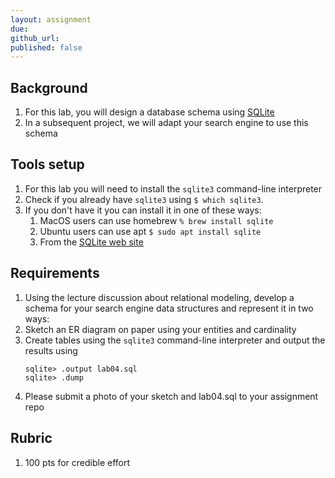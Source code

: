 ```yaml
---
layout: assignment
due: 
github_url: 
published: false
---
```


## Background

1. For this lab, you will design a database schema using [SQLite](https://sqlite.org/index.html)
1. In a subsequent project, we will adapt your search engine to use this schema 

## Tools setup

1. For this lab you will need to install the `sqlite3` command-line interpreter
1. Check if you already have `sqlite3`  using `$ which sqlite3`. 
1. If you don't have it you can install it in one of these ways:
    1. MacOS users can use homebrew `% brew install sqlite`
    1. Ubuntu users can use apt `$ sudo apt install sqlite`
    1. From the [SQLite web site](https://sqlite.org/download.html)

## Requirements

1. Using the lecture discussion about relational modeling, develop a schema for your search engine data structures and represent it in two ways:
1. Sketch an ER diagram on paper using your entities and cardinality
1. Create tables using the `sqlite3` command-line interpreter and output the results using
    ```text
    sqlite> .output lab04.sql
    sqlite> .dump
    ```
1. Please submit a photo of your sketch and lab04.sql to your assignment repo

## Rubric

1. 100 pts for credible effort
